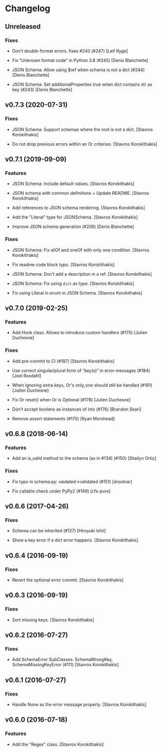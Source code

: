 # Changelog


## Unreleased

### Fixes

* Don't double-format errors. fixes #240 (#247) [Leif Ryge]

* Fix "Unknown format code" in Python 3.8 (#245) [Denis Blanchette]

* JSON Schema: Allow using $ref when schema is not a dict (#244) [Denis Blanchette]

* JSON Schema: Set additionalProperties true when dict contains str as key (#243) [Denis Blanchette]


## v0.7.3 (2020-07-31)

### Fixes

* JSON Schema: Support schemas where the root is not a dict. [Stavros Korokithakis]

* Do not drop previous errors within an Or criterion. [Stavros Korokithakis]


## v0.7.1 (2019-09-09)

### Features

* JSON Schema: Include default values. [Stavros Korokithakis]

* JSON schema with common definitions + Update README. [Stavros Korokithakis]

* Add references to JSON schema rendering. [Stavros Korokithakis]

* Add the "Literal" type for JSONSchema. [Stavros Korokithakis]

* Improve JSON schema generation (#206) [Denis Blanchette]

### Fixes

* JSON Schema: Fix allOf and oneOf with only one condition. [Stavros Korokithakis]

* Fix readme code block typo. [Stavros Korokithakis]

* JSON Schema: Don't add a description in a ref. [Stavros Korokithakis]

* JSON Schema: Fix using `dict` as type. [Stavros Korokithakis]

* Fix using Literal in enum in JSON Schema. [Stavros Korokithakis]


## v0.7.0 (2019-02-25)

### Features

* Add Hook class. Allows to introduce custom handlers (#175) [Julien Duchesne]

### Fixes

* Add pre-commit to CI (#187) [Stavros Korokithakis]

* Use correct singular/plural form of “key(s)” in error messages (#184) [Joel Rosdahl]

* When ignoring extra keys,  Or's only_one should still be handled (#181) [Julien Duchesne]

* Fix Or reset() when Or is Optional (#178) [Julien Duchesne]

* Don't accept boolens as instances of ints (#176) [Brandon Skari]

* Remove assert statements (#170) [Ryan Morshead]


## v0.6.8 (2018-06-14)

### Features

* Add an is_valid method to the schema (as in #134) (#150) [Shailyn Ortiz]

### Fixes

* Fix typo in schema.py: vaidated->validated (#151) [drootnar]

* Fix callable check under PyPy2 (#149) [cfs-pure]


## v0.6.6 (2017-04-26)

### Fixes

* Schema can be inherited (#127) [Hiroyuki Ishii]

* Show a key error if a dict error happens. [Stavros Korokithakis]


## v0.6.4 (2016-09-19)

### Fixes

* Revert the optional error commit. [Stavros Korokithakis]


## v0.6.3 (2016-09-19)

### Fixes

* Sort missing keys. [Stavros Korokithakis]


## v0.6.2 (2016-07-27)

### Fixes

* Add SchemaError SubClasses: SchemaWrongKey, SchemaMissingKeyError (#111) [Stavros Korokithakis]


## v0.6.1 (2016-07-27)

### Fixes

* Handle None as the error message properly. [Stavros Korokithakis]


## v0.6.0 (2016-07-18)

### Features

* Add the "Regex" class. [Stavros Korokithakis]


